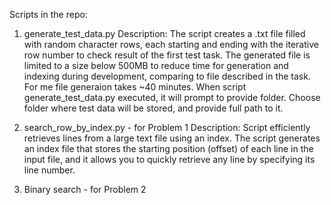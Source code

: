 Scripts in the repo:
1. generate_test_data.py
Description:
The script creates a .txt file filled with random character rows, each starting and ending with the iterative row number to check result of the first test task. The generated file is limited to a size below 500MB to reduce time for generation and indexing during development, comparing to file described in the task. For me file generaion takes ~40 minutes.
When script generate_test_data.py executed, it will prompt to provide folder. Choose folder where test data will be stored, and provide full path to it. 

2. search_row_by_index.py - for Problem 1
Description:
Script efficiently retrieves lines from a large text file using an index. The script generates an index file that stores the starting position (offset) of each line in the input file, and it allows you to quickly retrieve any line by specifying its line number.

3. Binary search - for Problem 2
